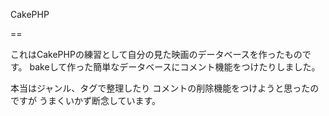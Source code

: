 CakePHP

==

これはCakePHPの練習として自分の見た映画のデータベースを作ったものです。
bakeして作った簡単なデータベースにコメント機能をつけたりしました。

本当はジャンル、タグで整理したり
コメントの削除機能をつけようと思ったのですが
うまくいかず断念しています。 
